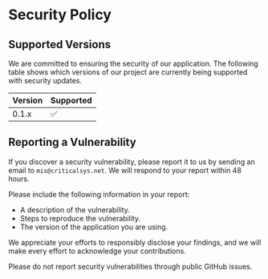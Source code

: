 # Security Policy

## Supported Versions

We are committed to ensuring the security of our application. The following table shows which versions of our project are currently being supported with security updates.

| Version | Supported          |
| ------- | ------------------ |
| 0.1.x   | :white_check_mark: |

## Reporting a Vulnerability

If you discover a security vulnerability, please report it to us by sending an email to `mis@criticalsys.net`. We will respond to your report within 48 hours.

Please include the following information in your report:
- A description of the vulnerability.
- Steps to reproduce the vulnerability.
- The version of the application you are using.

We appreciate your efforts to responsibly disclose your findings, and we will make every effort to acknowledge your contributions.

Please do not report security vulnerabilities through public GitHub issues.
